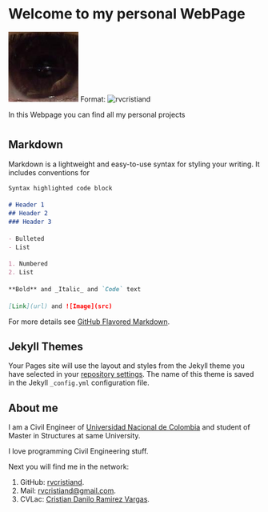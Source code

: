 # Welcome to my personal WebPage

![Me](me.jpg)
Format: ![rvcristiand](http://github.com/rvcristiand)

In this Webpage you can find all my personal projects

# 

## Markdown

Markdown is a lightweight and easy-to-use syntax for styling your writing. It includes conventions for

```markdown
Syntax highlighted code block

# Header 1
## Header 2
### Header 3

- Bulleted
- List

1. Numbered
2. List

**Bold** and _Italic_ and `Code` text

[Link](url) and ![Image](src)
```

For more details see [GitHub Flavored Markdown](https://guides.github.com/features/mastering-markdown/).

## Jekyll Themes

Your Pages site will use the layout and styles from the Jekyll theme you have selected in your [repository settings](https://github.com/rvcristiand/rvcristiand.github.io/settings). The name of this theme is saved in the Jekyll `_config.yml` configuration file.

## About me
I am a Civil Engineer of [Universidad Nacional de Colombia](http://unal.edu.co) and student of Master in Structures at same University.

I love programming Civil Engineering stuff.

Next you will find me in the network:

1. GitHub: [rvcristiand](https://github.com/rvcristiand).
2. Mail: [rvcristiand@gmail.com](mailto:rvcristiand@gmail.com).
3. CVLac: [Cristian Danilo Ramirez Vargas](http://scienti.colciencias.gov.co:8081/cvlac/visualizador/generarCurriculoCv.do?cod_rh=0000122390).
